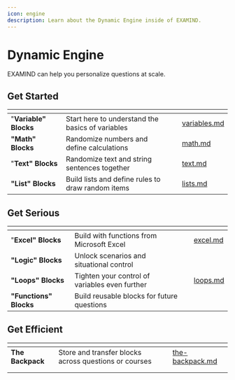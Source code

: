 ```yaml
---
icon: engine
description: Learn about the Dynamic Engine inside of EXAMIND.
---
```


# Dynamic Engine

EXAMIND can help you personalize questions at scale.

## Get Started

<table data-view="cards"><thead><tr><th></th><th></th><th></th><th data-hidden data-card-target data-type="content-ref"></th></tr></thead><tbody><tr><td>"<strong>Variable" Blocks</strong></td><td>Start here to understand the basics of variables</td><td></td><td><a href="variables.md">variables.md</a></td></tr><tr><td><strong>"Math" Blocks</strong></td><td>Randomize numbers and define calculations</td><td></td><td><a href="math.md">math.md</a></td></tr><tr><td>"<strong>Text" Blocks</strong></td><td>Randomize text and string sentences together</td><td></td><td><a href="text.md">text.md</a></td></tr><tr><td><strong>"List" Blocks</strong></td><td>Build lists and define rules to draw random items</td><td></td><td><a href="lists.md">lists.md</a></td></tr></tbody></table>

## Get Serious



<table data-view="cards"><thead><tr><th></th><th></th><th></th><th data-hidden data-card-target data-type="content-ref"></th></tr></thead><tbody><tr><td>"<strong>Excel" Blocks</strong></td><td>Build with functions from Microsoft Excel</td><td></td><td><a href="excel.md">excel.md</a></td></tr><tr><td><strong>"Logic" Blocks</strong></td><td>Unlock scenarios and situational control</td><td></td><td></td></tr><tr><td><strong>"Loops" Blocks</strong></td><td>Tighten your control of variables even further</td><td></td><td><a href="loops.md">loops.md</a></td></tr><tr><td><strong>"Functions" Blocks</strong></td><td>Build reusable blocks for future questions</td><td></td><td></td></tr></tbody></table>

## Get Efficient



<table data-view="cards"><thead><tr><th></th><th></th><th></th><th data-hidden data-card-target data-type="content-ref"></th></tr></thead><tbody><tr><td><strong>The Backpack</strong></td><td>Store and transfer blocks across questions or courses</td><td></td><td><a href="the-backpack.md">the-backpack.md</a></td></tr><tr><td></td><td></td><td></td><td></td></tr><tr><td></td><td></td><td></td><td></td></tr></tbody></table>
